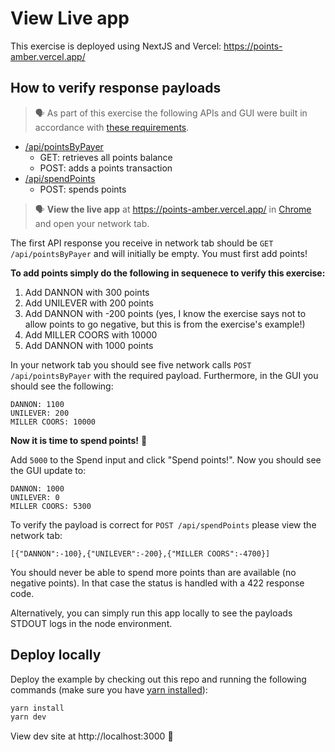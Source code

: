 # View Live app

This exercise is deployed using NextJS and Vercel: https://points-amber.vercel.app/


## How to verify response payloads

> 🗣️ As part of this exercise the following APIs and GUI were built in accordance with [these requirements](https://fetch-hiring.s3.us-east-1.amazonaws.com/points.pdf).

- [/api/pointsByPayer](https://github.com/jflayhart/points/blob/main/pages/api/pointsByPayer.js)
  - GET: retrieves all points balance
  - POST: adds a points transaction
- [/api/spendPoints](https://github.com/jflayhart/points/blob/main/pages/api/spendPoints.js)
  - POST: spends points

> 🗣️ **View the live app** at https://points-amber.vercel.app/ in [Chrome](https://www.google.com/chrome) and open your network tab.

The first API response you receive in network tab should be `GET /api/pointsByPayer` and will initially be empty. You must first add points!

**To add points simply do the following in sequenece to verify this exercise:**

1. Add DANNON with 300 points
2. Add UNILEVER with 200 points
3. Add DANNON with -200 points (yes, I know the exercise says not to allow points to go negative, but this is from the exercise's example!)
4. Add MILLER COORS with 10000
5. Add DANNON with 1000 points

In your network tab you should see five network calls `POST /api/pointsByPayer` with the required payload. Furthermore, in the GUI you should see the following:

```
DANNON: 1100
UNILEVER: 200
MILLER COORS: 10000
```

**Now it is time to spend points!** 🤑

Add `5000` to the Spend input and click "Spend points!". Now you should see the GUI update to:

```
DANNON: 1000
UNILEVER: 0
MILLER COORS: 5300
```

To verify the payload is correct for `POST /api/spendPoints` please view the network tab:

```
[{"DANNON":-100},{"UNILEVER":-200},{"MILLER COORS":-4700}]
```

You should never be able to spend more points than are available (no negative points). In that case the status is handled with a 422 response code.

Alternatively, you can simply run this app locally to see the payloads STDOUT logs in the node environment.

## Deploy locally

Deploy the example by checking out this repo and running the following commands (make sure you have [yarn installed](https://yarnpkg.com/)):

```bash
yarn install
yarn dev
````

View dev site at http://localhost:3000 :tada:
